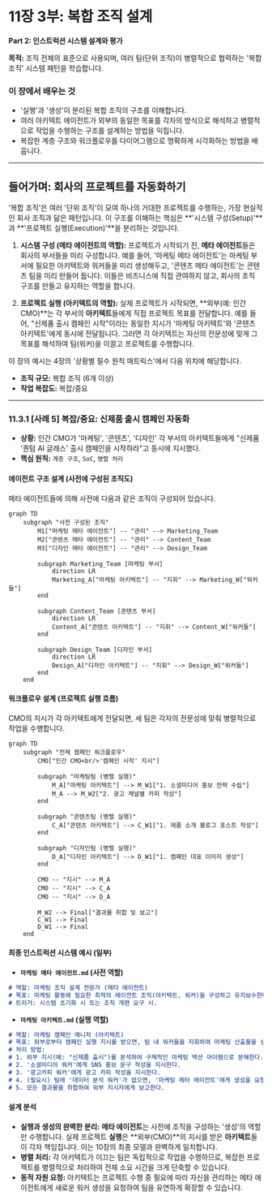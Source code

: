 # 11장 3부: 복합 조직 설계

**Part 2: 인스트럭션 시스템 설계와 평가**

**목적:** 조직 전체의 표준으로 사용되며, 여러 팀(단위 조직)이 병렬적으로 협력하는 '복합 조직' 시스템 패턴을 학습합니다.

### 이 장에서 배우는 것
- '실행'과 '생성'이 분리된 복합 조직의 구조를 이해합니다.
- 여러 아키텍트 에이전트가 외부의 동일한 목표를 각자의 방식으로 해석하고 병렬적으로 작업을 수행하는 구조를 설계하는 방법을 익힙니다.
- 복잡한 계층 구조와 워크플로우를 다이어그램으로 명확하게 시각화하는 방법을 배웁니다.

---

## 들어가며: 회사의 프로젝트를 자동화하기

'복합 조직'은 여러 '단위 조직'이 모여 하나의 거대한 프로젝트를 수행하는, 가장 현실적인 회사 조직과 닮은 패턴입니다. 이 구조를 이해하는 핵심은 **'시스템 구성(Setup)'**과 **'프로젝트 실행(Execution)'**을 분리하는 것입니다.

1.  **시스템 구성 (메타 에이전트의 역할):** 프로젝트가 시작되기 전, **메타 에이전트**들은 회사의 부서들을 미리 구성합니다. 예를 들어, '마케팅 메타 에이전트'는 마케팅 부서에 필요한 아키텍트와 워커들을 미리 생성해두고, '콘텐츠 메타 에이전트'는 콘텐츠 팀을 미리 만들어 둡니다. 이들은 비즈니스에 직접 관여하지 않고, 회사의 조직 구조를 만들고 유지하는 역할을 합니다.

2.  **프로젝트 실행 (아키텍트의 역할):** 실제 프로젝트가 시작되면, **외부(예: 인간 CMO)**는 각 부서의 **아키텍트**들에게 직접 프로젝트 목표를 전달합니다. 예를 들어, "신제품 출시 캠페인 시작"이라는 동일한 지시가 '마케팅 아키텍트'와 '콘텐츠 아키텍트'에게 동시에 전달됩니다. 그러면 각 아키텍트는 자신의 전문성에 맞게 그 목표를 해석하여 팀(워커)을 이끌고 프로젝트를 수행합니다.

이 장의 예시는 4장의 '상황별 필수 원칙 매트릭스'에서 다음 위치에 해당합니다.
*   **조직 규모:** 복합 조직 (6개 이상)
*   **작업 복잡도:** 복잡/중요

---

### 11.3.1 [사례 5] 복잡/중요: 신제품 출시 캠페인 자동화

- **상황:** 인간 CMO가 '마케팅', '콘텐츠', '디자인' 각 부서의 아키텍트들에게 "신제품 '퀀텀 AI 글래스' 출시 캠페인을 시작하라"고 동시에 지시했다.
- **핵심 원칙:** `계층 구조`, `SoC`, `병렬 처리`

#### 에이전트 구조 설계 (사전에 구성된 조직도)

메타 에이전트들에 의해 사전에 다음과 같은 조직이 구성되어 있습니다.

```mermaid
graph TD
    subgraph "사전 구성된 조직"
        M1["마케팅 메타 에이전트"] -- "관리" --> Marketing_Team
        M2["콘텐츠 메타 에이전트"] -- "관리" --> Content_Team
        M3["디자인 메타 에이전트"] -- "관리" --> Design_Team

        subgraph Marketing_Team [마케팅 부서]
            direction LR
            Marketing_A["마케팅 아키텍트"] -- "지휘" --> Marketing_W["워커들"]
        end

        subgraph Content_Team [콘텐츠 부서]
            direction LR
            Content_A["콘텐츠 아키텍트"] -- "지휘" --> Content_W["워커들"]
        end

        subgraph Design_Team [디자인 부서]
            direction LR
            Design_A["디자인 아키텍트"] -- "지휘" --> Design_W["워커들"]
        end
    end
```

#### 워크플로우 설계 (프로젝트 실행 흐름)

CMO의 지시가 각 아키텍트에게 전달되면, 세 팀은 각자의 전문성에 맞춰 병렬적으로 작업을 수행합니다.

```mermaid
graph TD
    subgraph "전체 캠페인 워크플로우"
        CMO["인간 CMO<br/>'캠페인 시작' 지시"]

        subgraph "마케팅팀 (병렬 실행)"
            M_A["마케팅 아키텍트"] --> M_W1["1. 소셜미디어 홍보 전략 수립"]
            M_A --> M_W2["2. 광고 채널별 카피 작성"]
        end

        subgraph "콘텐츠팀 (병렬 실행)"
            C_A["콘텐츠 아키텍트"] --> C_W1["1. 제품 소개 블로그 포스트 작성"]
        end
        
        subgraph "디자인팀 (병렬 실행)"
            D_A["디자인 아키텍트"] --> D_W1["1. 캠페인 대표 이미지 생성"]
        end

        CMO -- "지시" --> M_A
        CMO -- "지시" --> C_A
        CMO -- "지시" --> D_A

        M_W2 --> Final["결과물 취합 및 보고"]
        C_W1 --> Final
        D_W1 --> Final
    end
```

#### 최종 인스트럭션 시스템 예시 (일부)

- **`마케팅 메타 에이전트.md` (사전 역할)**
```markdown
# 역할: 마케팅 조직 설계 전문가 (메타 에이전트)
# 목표: 마케팅 활동에 필요한 최적의 에이전트 조직(아키텍트, 워커)을 구성하고 유지보수한다.
# 트리거: 시스템 초기화 시 또는 조직 개편 요구 시.
```

- **`마케팅 아키텍트.md` (실행 역할)**
```markdown
# 역할: 마케팅 캠페인 매니저 (아키텍트)
# 목표: 외부로부터 캠페인 실행 지시를 받으면, 팀 내 워커들을 지휘하여 마케팅 산출물을 생성한다.
# 처리 방법:
# 1. 외부 지시(예: "신제품 출시")를 분석하여 구체적인 마케팅 액션 아이템으로 분해한다.
# 2. '소셜미디어 워커'에게 SNS 홍보 문구 작성을 지시한다.
# 3. '광고카피 워커'에게 광고 카피 작성을 지시한다.
# 4. (필요시) 팀에 '데이터 분석 워커'가 없으면, '마케팅 메타 에이전트'에게 생성을 요청한다.
# 5. 모든 결과물을 취합하여 외부 지시자에게 보고한다.
```

#### 설계 분석
- **실행과 생성의 완벽한 분리:** **메타 에이전트**는 사전에 조직을 구성하는 '생성'의 역할만 수행합니다. 실제 프로젝트 **실행**은 **외부(CMO)**의 지시를 받은 **아키텍트**들이 각자 책임집니다. 이는 10장의 최종 모델과 완벽하게 일치합니다.
- **병렬 처리:** 각 아키텍트가 이끄는 팀은 독립적으로 작업을 수행하므로, 복잡한 프로젝트를 병렬적으로 처리하여 전체 소요 시간을 크게 단축할 수 있습니다.
- **동적 자원 요청:** 아키텍트는 프로젝트 수행 중 필요에 따라 자신을 관리하는 메타 에이전트에게 새로운 워커 생성을 요청하여 팀을 유연하게 확장할 수 있습니다.
